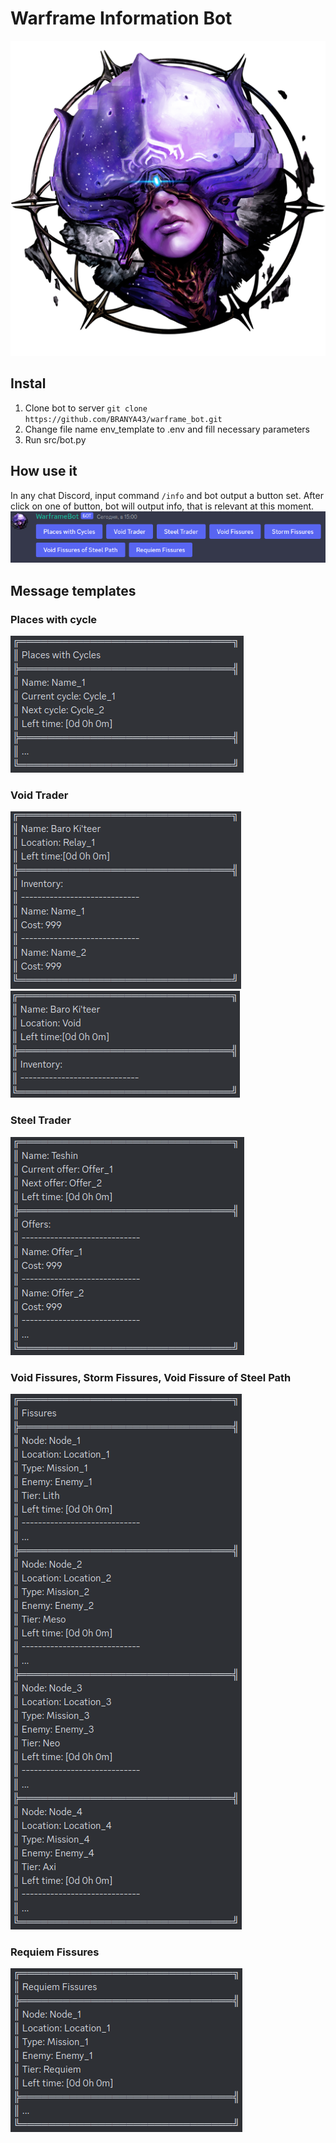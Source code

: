 # Warframe Information Bot
![logo.png](readme_imgs%2Flogo.png)

## Instal
1. Clone bot to server
`git clone https://github.com/BRANYA43/warframe_bot.git`
2. Change file name env_template to .env and fill necessary parameters
3. Run src/bot.py

## How use it
In any chat Discord, input command `/info` and bot output a button set.
After click on one of button, bot will output info, that is relevant at this moment.
![menu.png](readme_imgs%2Fen%2Fmenu.png)

## Message templates
### Places with cycle
![places_with_cycle.png](readme_imgs%2Fen%2Fplaces_with_cycle.png)

### Void Trader
![full_void_trader.png](readme_imgs%2Fen%2Ffull_void_trader.png)
![empty_void_trader.png](readme_imgs%2Fen%2Fempty_void_trader.png)

### Steel Trader
![steel_trader.png](readme_imgs%2Fen%2Fsteel_trader.png)

### Void Fissures, Storm Fissures, Void Fissure of Steel Path
![fissures.png](readme_imgs%2Fen%2Ffissures.png)

### Requiem Fissures
![requiem_fissures.png](readme_imgs%2Fen%2Frequiem_fissures.png)